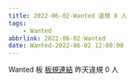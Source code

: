 ```yaml
---
title: 2022-06-02-Wanted 違規 0 人
tags:
    - Wanted
abbrlink: 2022-06-02-Wanted
date: Wanted-2022-06-02 12:00:00
---
```

Wanted 板 [板規連結](https://www.ptt.cc/bbs/Wanted/M.1608829773.A.D3B.html)
昨天違規 0 人
